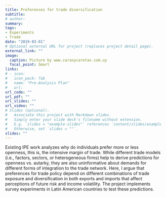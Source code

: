 ```yaml
---
title: Preferences for trade diversification
subtitle: 
# author: 
summary: 
tags:
- Experiments
- Trade
date: "2019-03-01"
# Optional external URL for project (replaces project detail page).
external_link: ""
image:
  caption: Picture by www.carasycaretas.com.uy
  focal_point: Smart
links:
# - icon: 
#   icon_pack: fab
#   name: "Pre-Analysis Plan"
#   url: 
url_code: ""
url_pdf: ""
url_slides: ""
url_video: ""
# Slides (optional).
#   Associate this project with Markdown slides.
#   Simply enter your slide deck's filename without extension.
#   E.g. `slides = "example-slides"` references `content/slides/example-slides.md`.
#   Otherwise, set `slides = ""`.
slides: ""
---
```


Existing IPE work analyzes why do individuals prefer more or less openness, this is, the intensive margin of trade. While different trade models (i.e., factors, sectors, or heterogeneous firms) help to derive predictions for openness vs. autarky, they are also uninformative about demands for different forms of integration to the trade network. Here, I argue that preferences for trade policy depend on different combinations of trade exposure and diversification in both exports and imports that affect perceptions of future risk and income volatility. The project implements survey experiments in Latin American countries to test these predictions.